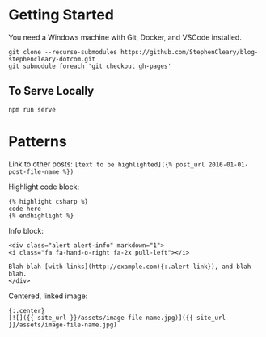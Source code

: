 # Getting Started

You need a Windows machine with Git, Docker, and VSCode installed.

```
git clone --recurse-submodules https://github.com/StephenCleary/blog-stephencleary-dotcom.git
git submodule foreach 'git checkout gh-pages'
```

## To Serve Locally

```
npm run serve
```

# Patterns

Link to other posts: `[text to be highlighted]({% post_url 2016-01-01-post-file-name %})`

Highlight code block:

````
{% highlight csharp %}
code here
{% endhighlight %}
````

Info block:

````
<div class="alert alert-info" markdown="1">
<i class="fa fa-hand-o-right fa-2x pull-left"></i>

Blah blah [with links](http://example.com){:.alert-link}), and blah blah.
</div>
````

Centered, linked image:

````
{:.center}
[![]({{ site_url }}/assets/image-file-name.jpg)]({{ site_url }}/assets/image-file-name.jpg)
````
